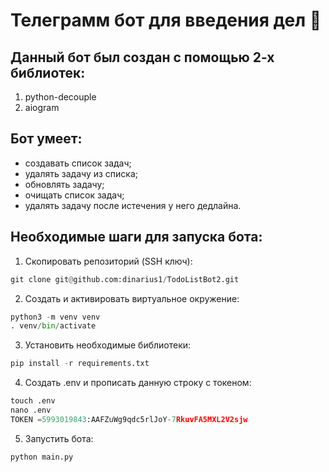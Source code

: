 # Телеграмм бот для введения дел 📝
## Данный бот был создан с помощью 2-х библиотек:
1. python-decouple
2. aiogram

## Бот умеет:
* создавать список задач;
* удалять задачу из списка;
* обновлять задачу;
* очищать список задач;
* удалять задачу после истечения у него дедлайна.

## Необходимые шаги для запуска бота:
1. Скопировать репозиторий (SSH ключ):
```py
git clone git@github.com:dinarius1/TodoListBot2.git
```
2. Создать и активировать виртуальное окружение:
```py
python3 -m venv venv
. venv/bin/activate
```
3. Установить необходимые библиотеки:
```py
pip install -r requirements.txt
```
4. Создать .env и прописать данную строку с токеном:
```py
touch .env
nano .env
TOKEN =5993019843:AAFZuWg9qdc5rlJoY-7RkuvFA5MXL2V2sjw
```
5. Запустить бота:
```py
python main.py
```
